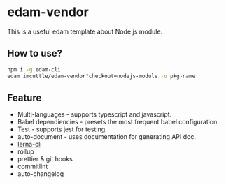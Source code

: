 # edam-vendor

This is a useful edam template about Node.js module.

## How to use?

```bash
npm i -g edam-cli
edam imcuttle/edam-vendor?checkout=nodejs-module -o pkg-name
```

## Feature

- Multi-languages - supports typescript and javascript.
- Babel dependiencies - presets the most frequent babel configuration.
- Test - supports jest for testing.
- auto-document - uses documentation for generating API doc.
- [lerna-cli](https://github.com/imcuttle/lerna-cli)
- rollup
- prettier & git hooks
- commitlint
- auto-changelog
